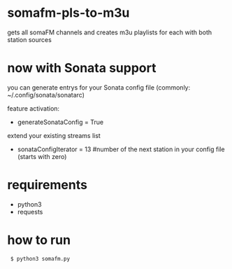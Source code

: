 # somafm-pls-to-m3u
gets all somaFM channels and creates m3u playlists for each with both station sources

# now with Sonata support
you can generate entrys for your Sonata config file (commonly: ~/.config/sonata/sonatarc)

feature activation:
- generateSonataConfig = True

extend your existing streams list
- sonataConfigIterator = 13   #number of the next station in your config file (starts with zero)

# requirements
- python3
- requests

# how to run
```
 $ python3 somafm.py
```
